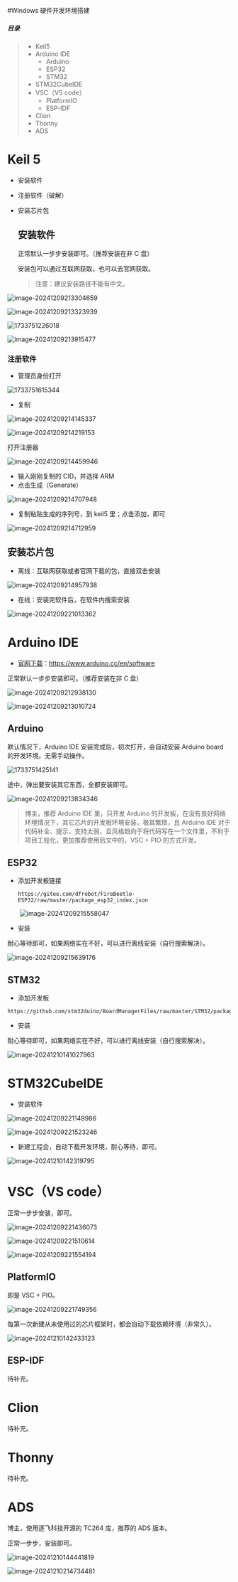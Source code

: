 #Windows 硬件开发环境搭建

##### 目录

> - Keil5
> - Arduino IDE
>     - Arduino
>     - ESP32
>     - STM32
> - STM32CubeIDE
> - VSC（VS code）
>     - PlatformIO
>     - ESP-IDF
> - Clion
> - Thonny
> - ADS

# Keil 5

- 安装软件

- 注册软件（破解）

- 安装芯片包

    ## 安装软件

    正常默认一步步安装即可。（推荐安装在非 C 盘）

    安装包可以通过互联网获取，也可以去官网获取。

    > 注意：建议安装路径不能有中文。

![image-20241209213304659](../images/image-20241209213304659.png)

![image-20241209213323939](../images/image-20241209213323939.png)

![1733751226018](../images/1733751226018.png)



![image-20241209213915477](../images/image-20241209213915477.png)

### 注册软件

- 管理员身份打开

![1733751615344](../images/1733751615344.png)

- 复制

![image-20241209214145337](../images/image-20241209214145337.png)

![image-20241209214219153](../images/image-20241209214219153.png)

打开注册器

  ![image-20241209214459946](../images/image-20241209214459946.png)

- 输入刚刚复制的 CID，并选择 ARM
- 点击生成（Generate）

![image-20241209214707948](../images/image-20241209214707948.png)

- 复制粘贴生成的序列号，到 keil5 里；点击添加，即可

![image-20241209214712959](../images/image-20241209214712959.png)

## 安装芯片包

- 离线：互联网获取或者官网下载的包，直接双击安装

![image-20241209214957938](../images/image-20241209214957938.png)

- 在线：安装完软件后，在软件内搜索安装

![image-20241209221013362](../images/image-20241209221013362.png)

# Arduino IDE

- [官网下载](https://www.arduino.cc/en/software)：https://www.arduino.cc/en/software

正常默认一步步安装即可。（推荐安装在非 C 盘）

![image-20241209212938130](../images/image-20241209212938130.png)

![image-20241209213010724](../images/image-20241209213010724.png)

## Arduino

默认情况下，Arduino IDE 安装完成后，初次打开，会自动安装 Arduino board 的开发环境。无需手动操作。

![1733751425141](../images/1733751425141.png)

途中，弹出要安装其它东西，全都安装即可。

![image-20241209213834346](../images/image-20241209213834346.png)

> 博主，推荐 Arduino IDE 里，只开发 Arduino 的开发板，在没有良好网络环境情况下，其它芯片的开发板环境安装，极其繁琐，且 Arduino IDE 对于代码补全、提示，支持太弱，且风格趋向于将代码写在一个文件里，不利于项目工程化，更加推荐使用后文中的，VSC + PIO 的方式开发。

## ESP32

- 添加开发板链接

    ```
    https://gitee.com/dfrobot/FireBeetle-ESP32/raw/master/package_esp32_index.json
    ```

     ![image-20241209215558047](../images/image-20241209215558047.png)

- 安装

耐心等待即可，如果网络实在不好，可以进行离线安装（自行搜索解决）。

![image-20241209215639176](../images/image-20241209215639176.png)

## STM32

- 添加开发板

```
https://github.com/stm32duino/BoardManagerFiles/raw/master/STM32/package_stm_index.json
```

- 安装

耐心等待即可，如果网络实在不好，可以进行离线安装（自行搜索解决）。

![image-20241210141027963](../images/image-20241210141027963.png)

# STM32CubeIDE

- 安装软件

![image-20241209221149986](../images/image-20241209221149986.png)

![image-20241209221523246](../images/image-20241209221523246.png)

- 新建工程会，自动下载开发环境，耐心等待，即可。

![image-20241210142319795](../images/image-20241210142319795.png)

# VSC（VS code）

正常一步步安装，即可。

![image-20241209221436073](../images/image-20241209221436073.png)

![image-20241209221510614](../images/image-20241209221510614.png)

![image-20241209221554194](../images/image-20241209221554194.png)

## PlatformIO

即是 VSC + PIO。

![image-20241209221749356](../images/image-20241209221749356.png)

每第一次新建从未使用过的芯片框架时，都会自动下载依赖环境（非常久）。

![image-20241210142433123](../images/image-20241210142433123.png)

## ESP-IDF

待补充。

# Clion

待补充。

# Thonny

待补充。

# ADS

博主，使用逐飞科技开源的 TC264 库，推荐的 ADS 版本。

正常一步步，安装即可。

![image-20241210144441819](../images/image-20241210144441819.png)

![image-20241210214734481](../images/image-20241210214734481.png)
